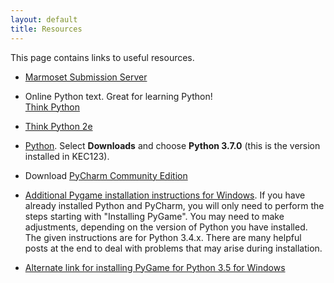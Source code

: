 ```yaml
---
layout: default
title: Resources
---
```


This page contains links to useful resources.
 
 - [Marmoset Submission Server](https://cs.ycp.edu/marmoset/)

 - Online Python text.  Great for learning Python! <br>
   [Think Python](https://greenteapress.com/wp/think-python-2e/)
   
 - [Think Python 2e](thinkpython2e.pdf)   

 - [Python](https://www.python.org). Select **Downloads** and choose **Python 3.7.0** (this is the version installed in KEC123).
 
 - Download [PyCharm Community Edition](http://www.jetbrains.com/pycharm/)
 
 - [Additional Pygame installation instructions for Windows](https://skellykiernan.wordpress.com/2015/01/04/python-pygame-install/).  If you have already installed Python and PyCharm, you will only need to perform the steps starting with "Installing PyGame".  You may need to make adjustments, depending on the version of Python you have installed.  The given instructions are for Python 3.4.x.  There are many helpful posts at the end to deal with problems that may arise during installation.
 
 - [Alternate link for installing PyGame for Python 3.5 for Windows](http://stackoverflow.com/questions/34126957/how-to-installing-pygame-for-python-3-5-via-pip)